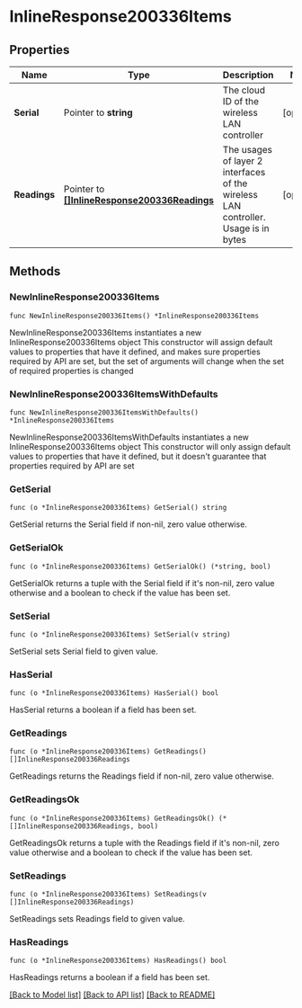 # InlineResponse200336Items

## Properties

Name | Type | Description | Notes
------------ | ------------- | ------------- | -------------
**Serial** | Pointer to **string** | The cloud ID of the wireless LAN controller | [optional] 
**Readings** | Pointer to [**[]InlineResponse200336Readings**](InlineResponse200336Readings.md) | The usages of layer 2 interfaces of the wireless LAN controller. Usage is in bytes | [optional] 

## Methods

### NewInlineResponse200336Items

`func NewInlineResponse200336Items() *InlineResponse200336Items`

NewInlineResponse200336Items instantiates a new InlineResponse200336Items object
This constructor will assign default values to properties that have it defined,
and makes sure properties required by API are set, but the set of arguments
will change when the set of required properties is changed

### NewInlineResponse200336ItemsWithDefaults

`func NewInlineResponse200336ItemsWithDefaults() *InlineResponse200336Items`

NewInlineResponse200336ItemsWithDefaults instantiates a new InlineResponse200336Items object
This constructor will only assign default values to properties that have it defined,
but it doesn't guarantee that properties required by API are set

### GetSerial

`func (o *InlineResponse200336Items) GetSerial() string`

GetSerial returns the Serial field if non-nil, zero value otherwise.

### GetSerialOk

`func (o *InlineResponse200336Items) GetSerialOk() (*string, bool)`

GetSerialOk returns a tuple with the Serial field if it's non-nil, zero value otherwise
and a boolean to check if the value has been set.

### SetSerial

`func (o *InlineResponse200336Items) SetSerial(v string)`

SetSerial sets Serial field to given value.

### HasSerial

`func (o *InlineResponse200336Items) HasSerial() bool`

HasSerial returns a boolean if a field has been set.

### GetReadings

`func (o *InlineResponse200336Items) GetReadings() []InlineResponse200336Readings`

GetReadings returns the Readings field if non-nil, zero value otherwise.

### GetReadingsOk

`func (o *InlineResponse200336Items) GetReadingsOk() (*[]InlineResponse200336Readings, bool)`

GetReadingsOk returns a tuple with the Readings field if it's non-nil, zero value otherwise
and a boolean to check if the value has been set.

### SetReadings

`func (o *InlineResponse200336Items) SetReadings(v []InlineResponse200336Readings)`

SetReadings sets Readings field to given value.

### HasReadings

`func (o *InlineResponse200336Items) HasReadings() bool`

HasReadings returns a boolean if a field has been set.


[[Back to Model list]](../README.md#documentation-for-models) [[Back to API list]](../README.md#documentation-for-api-endpoints) [[Back to README]](../README.md)


